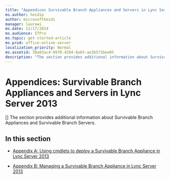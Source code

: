 ```yaml
---
title: "Appendices Survivable Branch Appliances and Servers in Lync Server 2013"
ms.author: heidip
author: microsoftheidi
manager: laurawi
ms.date: 11/17/2014
ms.audience: ITPro
ms.topic: get-started-article
ms.prod: office-online-server
localization_priority: Normal
ms.assetid: 38a83ac4-9970-4204-8a65-ae3b571bee05
description: "The section provides additional information about Survivable Branch Appliances and Survivable Branch Servers."
---
```


# Appendices: Survivable Branch Appliances and Servers in Lync Server 2013
[]
The section provides additional information about Survivable Branch Appliances and Survivable Branch Servers.
  
## In this section

- [Appendix A: Using cmdlets to deploy a Survivable Branch Appliance in Lync Server 2013](appendix-a-using-cmdlets-to-deploy-a-survivable-branch-appliance.md)
    
- [Appendix B: Managing a Survivable Branch Appliance in Lync Server 2013](appendix-b-managing-a-survivable-branch-appliance.md)
    


